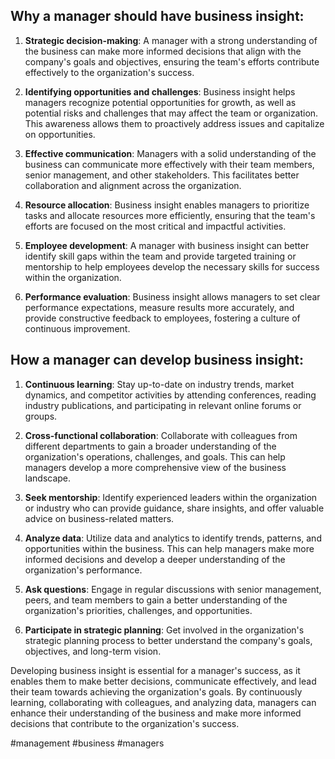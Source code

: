 
## Why a manager should have business insight:

1. **Strategic decision-making**: A manager with a strong understanding of the business can make more informed decisions that align with the company's goals and objectives, ensuring the team's efforts contribute effectively to the organization's success.

2. **Identifying opportunities and challenges**: Business insight helps managers recognize potential opportunities for growth, as well as potential risks and challenges that may affect the team or organization. This awareness allows them to proactively address issues and capitalize on opportunities.

3. **Effective communication**: Managers with a solid understanding of the business can communicate more effectively with their team members, senior management, and other stakeholders. This facilitates better collaboration and alignment across the organization.

4. **Resource allocation**: Business insight enables managers to prioritize tasks and allocate resources more efficiently, ensuring that the team's efforts are focused on the most critical and impactful activities.

5. **Employee development**: A manager with business insight can better identify skill gaps within the team and provide targeted training or mentorship to help employees develop the necessary skills for success within the organization.

6. **Performance evaluation**: Business insight allows managers to set clear performance expectations, measure results more accurately, and provide constructive feedback to employees, fostering a culture of continuous improvement.

## How a manager can develop business insight:

1. **Continuous learning**: Stay up-to-date on industry trends, market dynamics, and competitor activities by attending conferences, reading industry publications, and participating in relevant online forums or groups.

2. **Cross-functional collaboration**: Collaborate with colleagues from different departments to gain a broader understanding of the organization's operations, challenges, and goals. This can help managers develop a more comprehensive view of the business landscape.

3. **Seek mentorship**: Identify experienced leaders within the organization or industry who can provide guidance, share insights, and offer valuable advice on business-related matters.

4. **Analyze data**: Utilize data and analytics to identify trends, patterns, and opportunities within the business. This can help managers make more informed decisions and develop a deeper understanding of the organization's performance.

5. **Ask questions**: Engage in regular discussions with senior management, peers, and team members to gain a better understanding of the organization's priorities, challenges, and opportunities.

6. **Participate in strategic planning**: Get involved in the organization's strategic planning process to better understand the company's goals, objectives, and long-term vision.

Developing business insight is essential for a manager's success, as it enables them to make better decisions, communicate effectively, and lead their team towards achieving the organization's goals. By continuously learning, collaborating with colleagues, and analyzing data, managers can enhance their understanding of the business and make more informed decisions that contribute to the organization's success.

<!-- Keywords -->
#management #business #managers
<!-- /Keywords -->
